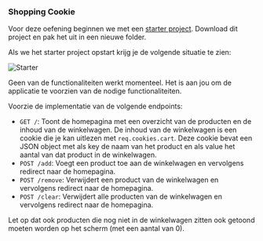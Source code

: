 ### Shopping Cookie

Voor deze oefening beginnen we met een [starter project](./starter.zip). Download dit project en pak het uit in een nieuwe folder.

Als we het starter project opstart krijg je de volgende situatie te zien:

![Starter](image.png)

Geen van de functionaliteiten werkt momenteel. Het is aan jou om de applicatie te voorzien van de nodige functionaliteiten.

Voorzie de implementatie van de volgende endpoints:
- `GET /`: Toont de homepagina met een overzicht van de producten en de inhoud van de winkelwagen. De inhoud van de winkelwagen is een cookie die je kan uitlezen met `req.cookies.cart`. Deze cookie bevat een JSON object met als key de naam van het product en als value het aantal van dat product in de winkelwagen. 
- `POST /add`: Voegt een product toe aan de winkelwagen en vervolgens redirect naar de homepagina.
- `POST /remove`: Verwijdert een product van de winkelwagen en vervolgens redirect naar de homepagina.
- `POST /clear`: Verwijdert alle producten van de winkelwagen en vervolgens redirect naar de homepagina.

Let op dat ook producten die nog niet in de winkelwagen zitten ook getoond moeten worden op het scherm (met een aantal van 0).